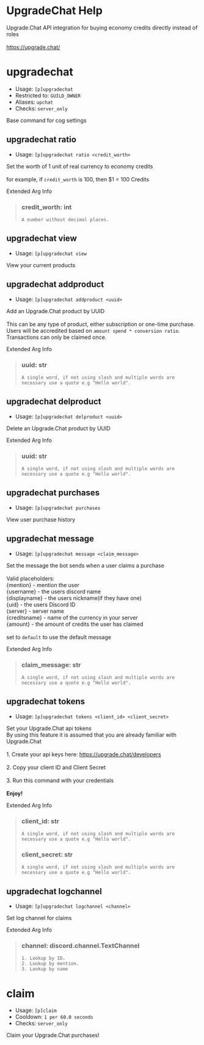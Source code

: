 # UpgradeChat Help

Upgrade.Chat API integration for buying economy credits directly instead of roles<br/><br/>https://upgrade.chat/

# upgradechat
 - Usage: `[p]upgradechat `
 - Restricted to: `GUILD_OWNER`
 - Aliases: `upchat`
 - Checks: `server_only`

Base command for cog settings

## upgradechat ratio
 - Usage: `[p]upgradechat ratio <credit_worth> `

Set the worth of 1 unit of real currency to economy credits<br/><br/>for example, if `credit_worth` is 100, then $1 = 100 Credits

Extended Arg Info
> ### credit_worth: int
> ```
> A number without decimal places.
> ```
## upgradechat view
 - Usage: `[p]upgradechat view `

View your current products

## upgradechat addproduct
 - Usage: `[p]upgradechat addproduct <uuid> `

Add an Upgrade.Chat product by UUID<br/><br/>This can be any type of product, either subscription or one-time purchase.<br/>Users will be accredited based on `amount spend * conversion ratio`.<br/>Transactions can only be claimed once.

Extended Arg Info
> ### uuid: str
> ```
> A single word, if not using slash and multiple words are necessary use a quote e.g "Hello world".
> ```
## upgradechat delproduct
 - Usage: `[p]upgradechat delproduct <uuid> `

Delete an Upgrade.Chat product by UUID

Extended Arg Info
> ### uuid: str
> ```
> A single word, if not using slash and multiple words are necessary use a quote e.g "Hello world".
> ```
## upgradechat purchases
 - Usage: `[p]upgradechat purchases `

View user purchase history

## upgradechat message
 - Usage: `[p]upgradechat message <claim_message> `

Set the message the bot sends when a user claims a purchase<br/><br/>Valid placeholders:<br/>{mention} - mention the user<br/>{username} - the users discord name<br/>{displayname} - the users nickname(if they have one)<br/>{uid} - the users Discord ID<br/>{server} - server name<br/>{creditsname} - name of the currency in your server<br/>{amount} - the amount of credits the user has claimed<br/><br/>set to `default` to use the default message

Extended Arg Info
> ### claim_message: str
> ```
> A single word, if not using slash and multiple words are necessary use a quote e.g "Hello world".
> ```
## upgradechat tokens
 - Usage: `[p]upgradechat tokens <client_id> <client_secret> `

Set your Upgrade.Chat api tokens<br/>By using this feature it is assumed that you are already familiar with Upgrade.Chat<br/><br/>1. Create your api keys here: https://upgrade.chat/developers<br/><br/>2. Copy your client ID and Client Secret<br/><br/>3. Run this command with your credentials<br/><br/>**Enjoy!**

Extended Arg Info
> ### client_id: str
> ```
> A single word, if not using slash and multiple words are necessary use a quote e.g "Hello world".
> ```
> ### client_secret: str
> ```
> A single word, if not using slash and multiple words are necessary use a quote e.g "Hello world".
> ```
## upgradechat logchannel
 - Usage: `[p]upgradechat logchannel <channel> `

Set log channel for claims

Extended Arg Info
> ### channel: discord.channel.TextChannel
> 
> 
>     1. Lookup by ID.
>     2. Lookup by mention.
>     3. Lookup by name
> 
>     
# claim
 - Usage: `[p]claim `
 - Cooldown: `1 per 60.0 seconds`
 - Checks: `server_only`

Claim your Upgrade.Chat purchases!

